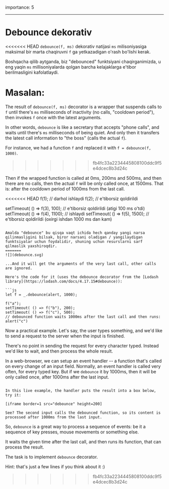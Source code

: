 importance: 5

---

# Debounce dekorativ

<<<<<<< HEAD
`debounce(f, ms)` dekorativ natijasi `ms` milisoniyasiga maksimal bir marta chaqiruvni `f` ga yetkazadigan o'rash bo'lishi kerak.

Boshqacha qilib aytganda, biz "debounced" funktsiyani chaqirganimizda, u eng yaqin `ms` millisoniyalarda qolgan barcha kelajaklarga e'tibor berilmasligini kafolatlaydi.

Masalan:
=======
The result of `debounce(f, ms)` decorator is a wrapper that suspends calls to `f` until there's `ms` milliseconds of inactivity (no calls, "cooldown period"), then invokes `f` once with the latest arguments.

In other words, `debounce` is like a secretary that accepts "phone calls", and waits until there's `ms` milliseconds of being quiet. And only then it transfers the latest call information to "the boss" (calls the actual `f`).

For instance, we had a function `f` and replaced it with `f = debounce(f, 1000)`.
>>>>>>> fb4fc33a2234445808100ddc9f5e4dcec8b3d24c

Then if the wrapped function is called at 0ms, 200ms and 500ms, and then there are no calls, then the actual `f` will be only called once, at 1500ms. That is: after the cooldown period of 1000ms from the last call.

<<<<<<< HEAD
f(1); // darhol ishlaydi
f(2); // e'tiborsiz qoldirildi

setTimeout( () => f(3), 100); // e'tiborsiz qoldirildi (atigi 100 ms o'tdi)
setTimeout( () => f(4), 1100); // ishlaydi
setTimeout( () => f(5), 1500); // e'tiborsiz qoldirildi (oxirgi ishdan 1000 ms dan kam)
```

Amalda "debounce" bu qisqa vaqt ichida hech qanday yangi narsa qilinmasligini bilsak, biror narsani oladigan / yangilaydigan funktsiyalar uchun foydalidir, shuning uchun resurslarni sarf qilmaslik yaxshiroqdir.
=======
![](debounce.svg)

...And it will get the arguments of the very last call, other calls are ignored.

Here's the code for it (uses the debounce decorator from the [Lodash library](https://lodash.com/docs/4.17.15#debounce)):

```js
let f = _.debounce(alert, 1000);

f("a");
setTimeout( () => f("b"), 200);
setTimeout( () => f("c"), 500);
// debounced function waits 1000ms after the last call and then runs: alert("c")
```

Now a practical example. Let's say, the user types something, and we'd like to send a request to the server when the input is finished.

There's no point in sending the request for every character typed. Instead we'd like to wait, and then process the whole result.

In a web-browser, we can setup an event handler -- a function that's called on every change of an input field. Normally, an event handler is called very often, for every typed key. But if we `debounce` it by 1000ms, then it will be only called once, after 1000ms after the last input.

```online

In this live example, the handler puts the result into a box below, try it:

[iframe border=1 src="debounce" height=200]

See? The second input calls the debounced function, so its content is processed after 1000ms from the last input.
```

So, `debounce` is a great way to process a sequence of events: be it a sequence of key presses, mouse movements or something else.

It waits the given time after the last call, and then runs its function, that can process the result.

The task is to implement `debounce` decorator.

Hint: that's just a few lines if you think about it :)
>>>>>>> fb4fc33a2234445808100ddc9f5e4dcec8b3d24c
